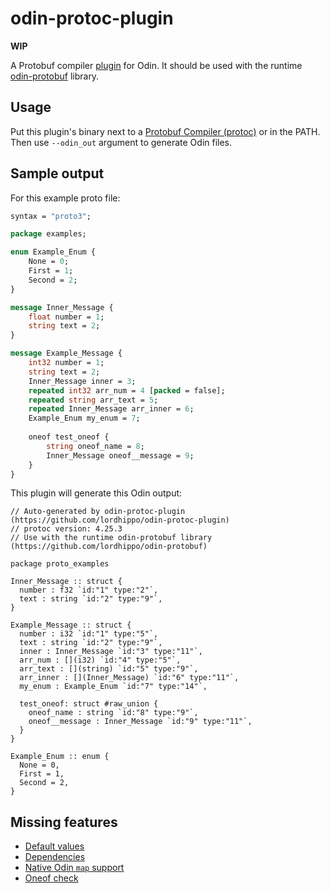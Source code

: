 # odin-protoc-plugin
**WIP**

A Protobuf compiler [plugin](https://protobuf.dev/reference/other/#plugins) for Odin. It should be used with the runtime [odin-protobuf](https://github.com/lordhippo/odin-protobuf) library.

## Usage
Put this plugin's binary next to a [Protobuf Compiler (protoc)](https://github.com/protocolbuffers/protobuf) or in the PATH. Then use `--odin_out` argument to generate Odin files.

## Sample output
For this example proto file:

```proto
syntax = "proto3";

package examples;

enum Example_Enum {
	None = 0;
	First = 1;
	Second = 2;
}

message Inner_Message {
	float number = 1;
	string text = 2;
}

message Example_Message {
	int32 number = 1;
	string text = 2;
	Inner_Message inner = 3;
	repeated int32 arr_num = 4 [packed = false];
	repeated string arr_text = 5;
	repeated Inner_Message arr_inner = 6;
	Example_Enum my_enum = 7;
	
	oneof test_oneof {
		string oneof_name = 8;
		Inner_Message oneof__message = 9;
	}
}

```

This plugin will generate this Odin output:
```odin
// Auto-generated by odin-protoc-plugin (https://github.com/lordhippo/odin-protoc-plugin)
// protoc version: 4.25.3
// Use with the runtime odin-protobuf library (https://github.com/lordhippo/odin-protobuf)

package proto_examples

Inner_Message :: struct {
  number : f32 `id:"1" type:"2"`,
  text : string `id:"2" type:"9"`,
}

Example_Message :: struct {
  number : i32 `id:"1" type:"5"`,
  text : string `id:"2" type:"9"`,
  inner : Inner_Message `id:"3" type:"11"`,
  arr_num : [](i32) `id:"4" type:"5"`,
  arr_text : [](string) `id:"5" type:"9"`,
  arr_inner : [](Inner_Message) `id:"6" type:"11"`,
  my_enum : Example_Enum `id:"7" type:"14"`,

  test_oneof: struct #raw_union {
    oneof_name : string `id:"8" type:"9"`,
    oneof__message : Inner_Message `id:"9" type:"11"`,
  }
}

Example_Enum :: enum {
  None = 0,
  First = 1,
  Second = 2,
}

```

## Missing features
- [Default values](https://github.com/lordhippo/odin-protoc-plugin/issues/5)
- [Dependencies](https://github.com/lordhippo/odin-protoc-plugin/issues/7)
- [Native Odin `map` support](https://github.com/lordhippo/odin-protoc-plugin/issues/3)
- [Oneof check](https://github.com/lordhippo/odin-protoc-plugin)
